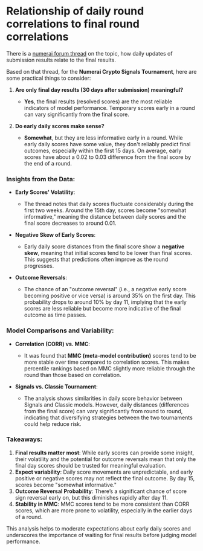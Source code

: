 # Relationship of daily round correlations to final round correlations

There is a [numerai forum thread](https://forum.numer.ai/t/relationship-of-daily-round-correlations-to-final-round-correlations/1176/1) on the topic, how daily updates of submission results relate to the final results.

Based on that thread, for the **Numerai Crypto Signals Tournament**, here are some practical things to consider:

1. **Are only final day results (30 days after submission) meaningful?**
   - **Yes**, the final results (resolved scores) are the most reliable indicators of model performance. Temporary scores early in a round can vary significantly from the final score.
   
2. **Do early daily scores make sense?**
   - **Somewhat**, but they are less informative early in a round. While early daily scores have some value, they don't reliably predict final outcomes, especially within the first 15 days. On average, early scores have about a 0.02 to 0.03 difference from the final score by the end of a round.

### Insights from the Data:
- **Early Scores' Volatility**:
  - The thread notes that daily scores fluctuate considerably during the first two weeks. Around the 15th day, scores become "somewhat informative," meaning the distance between daily scores and the final score decreases to around 0.01.
  
- **Negative Skew of Early Scores**:
  - Early daily score distances from the final score show a **negative skew**, meaning that initial scores tend to be lower than final scores. This suggests that predictions often improve as the round progresses.

- **Outcome Reversals**:
  - The chance of an "outcome reversal" (i.e., a negative early score becoming positive or vice versa) is around 35% on the first day. This probability drops to around 10% by day 11, implying that the early scores are less reliable but become more indicative of the final outcome as time passes.

### Model Comparisons and Variability:
- **Correlation (CORR) vs. MMC**:
  - It was found that **MMC (meta-model contribution)** scores tend to be more stable over time compared to correlation scores. This makes percentile rankings based on MMC slightly more reliable through the round than those based on correlation.

- **Signals vs. Classic Tournament**:
  - The analysis shows similarities in daily score behavior between Signals and Classic models. However, daily distances (differences from the final score) can vary significantly from round to round, indicating that diversifying strategies between the two tournaments could help reduce risk.

### Takeaways:
1. **Final results matter most**: While early scores can provide some insight, their volatility and the potential for outcome reversals mean that only the final day scores should be trusted for meaningful evaluation.
2. **Expect variability**: Daily score movements are unpredictable, and early positive or negative scores may not reflect the final outcome. By day 15, scores become "somewhat informative."
3. **Outcome Reversal Probability**: There’s a significant chance of score sign reversal early on, but this diminishes rapidly after day 11.
4. **Stability in MMC**: MMC scores tend to be more consistent than CORR scores, which are more prone to volatility, especially in the earlier days of a round. 

This analysis helps to moderate expectations about early daily scores and underscores the importance of waiting for final results before judging model performance.

